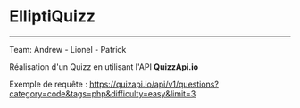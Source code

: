 # ElliptiQuizz

---
Team: Andrew - Lionel - Patrick

Réalisation d'un Quizz en utilisant l'API **QuizzApi.io**

Exemple de requête :
https://quizapi.io/api/v1/questions?category=code&tags=php&difficulty=easy&limit=3
